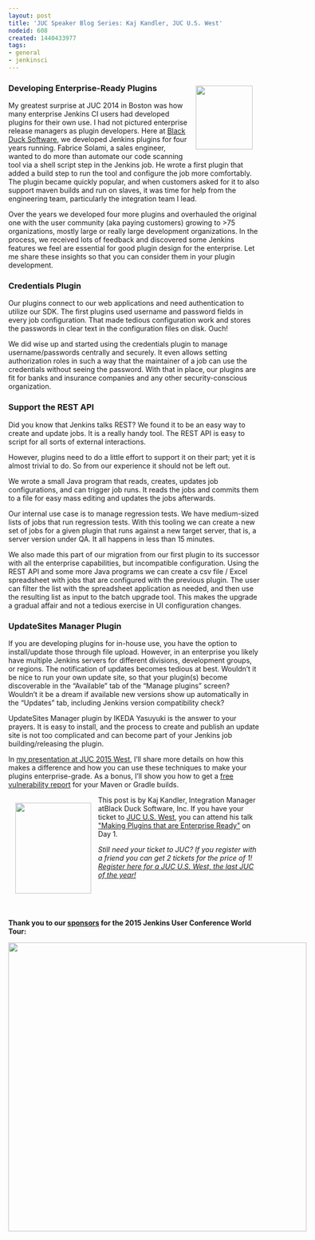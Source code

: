 ```yaml
---
layout: post
title: 'JUC Speaker Blog Series: Kaj Kandler, JUC U.S. West'
nodeid: 608
created: 1440433977
tags:
- general
- jenkinsci
---
```

<div style="float:right; margin:1em">
<img src="https://jenkins-ci.org/sites/default/files/images/Jenkins_Butler_0.png" width=114 height=128>
</div>

<p><h3>Developing Enterprise-Ready Plugins</h3></p>

<p>My greatest surprise at JUC 2014 in Boston was how many enterprise Jenkins CI users had developed plugins for their own use. I had not pictured enterprise release managers as plugin developers. Here at <a href="https://www.blackducksoftware.com/">Black Duck Software</a>, we developed Jenkins plugins for four years running. Fabrice Solami, a sales engineer, wanted to do more than automate our code scanning tool via a shell script step in the Jenkins job. He wrote a first plugin that added a build step to run the tool and configure the job more comfortably. The plugin became quickly popular, and when customers asked for it to also support maven builds and run on slaves, it was time for help from the engineering team, particularly the integration team I lead.</p>

<p>Over the years we developed four more plugins and overhauled the original one with the user community (aka paying customers) growing to >75 organizations, mostly large or really large development organizations. In the process, we received lots of feedback and discovered some Jenkins features we feel are essential for good plugin design for the enterprise. Let me share these insights so that you can consider them in your plugin development.</p>

<p><h3>Credentials Plugin</h3></p>

<p>Our plugins connect to our web applications and need authentication to utilize our SDK. The first plugins used username and password fields in every job configuration. That made tedious configuration work and stores the passwords in clear text in the configuration files on disk. Ouch!</p>

<p>We did wise up and started using the credentials plugin to manage username/passwords centrally and securely. It even allows setting authorization roles in such a way that the maintainer of a job can use the credentials without seeing the password. With that in place, our plugins are fit for banks and insurance companies and any other security-conscious organization.</p>

<p><h3>Support the REST API</h3></p>

<p>Did you know that Jenkins talks REST? We found it to be an easy way to create and update jobs. It is a really handy tool. The REST API is easy to script for all sorts of external interactions.</p>

<p>However, plugins need to do a little effort to support it on their part; yet it is almost trivial to do. So from our experience it should not be left out.</p>

<p>We wrote a small Java program that reads, creates, updates job configurations, and can trigger job runs. It reads the jobs and commits them to a file for easy mass editing and updates the jobs afterwards.</p>
 
<p>Our internal use case is to manage regression tests. We have medium-sized lists of jobs that run regression tests. With this tooling we can create a new set of jobs for a given plugin that runs against a new target server, that is, a server version under QA. It all happens in less than 15 minutes.</p>

<p>We also made this part of our migration from our first plugin to its successor with all the enterprise capabilities, but incompatible configuration. Using the REST API and some more Java programs we can create a csv file / Excel spreadsheet with jobs that are configured with the previous plugin. The user can filter the list with the spreadsheet application as needed, and then use the resulting list as input to the batch upgrade tool. This makes the upgrade a gradual affair and not a tedious exercise in UI configuration changes.</p>

<p><h3>UpdateSites Manager Plugin</h3></p>

<p>If you are developing plugins for in-house use, you have the option to install/update those through file upload. However, in an enterprise you likely have multiple Jenkins servers for different divisions, development groups, or regions. The notification of updates becomes tedious at best. Wouldn’t it be nice to run your own update site, so that your plugin(s) become discoverable in the “Available” tab of the “Manage plugins” screen? Wouldn’t it be a dream if available new versions show up automatically in the “Updates” tab, including Jenkins version compatibility check?</p>

<p>UpdateSites Manager plugin by IKEDA Yasuyuki is the answer to your prayers. It is easy to install, and the process to create and publish an update site is not too complicated and can become part of your Jenkins job building/releasing the plugin.</p>

<p>In <a href="https://www.cloudbees.com/jenkins/juc-2015/abstracts/us-west/01-02-1400">my presentation at JUC 2015 West</a>, I’ll share more details on how this makes a difference and how you can use these techniques to make your plugins enterprise-grade. As a bonus, I’ll show you how to get a <a href="https://www.blackducksoftware.com/vulnerability-plugin">free vulnerability report</a> for your Maven or Gradle builds.</p>
 
<div style="float:left; margin:1em">
<img src="http://jenkins-ci.org/sites/default/files/images/Kandler_0.jpg" width=152 height=182>
</div>

<p>This post is by Kaj Kandler, Integration Manager atBlack Duck Software, Inc. If you have your ticket to <a href="https://www.cloudbees.com/jenkins/juc-2015/us-west">JUC U.S. West</a>, you can attend his talk <a href="https://www.cloudbees.com/jenkins/juc-2015/abstracts/us-west/01-02-1400">"Making Plugins that are Enterprise Ready"</a> on Day 1.</p>

<p><i>Still need your ticket to JUC? If you register with a friend you can get 2 tickets for the price of 1! <a href="https://www.cloudbees.com/jenkins/juc-2015/us-west">Register here for a JUC U.S. West, the last JUC of the year!</a></i></p>

<br><br><br>
<p><b>Thank you to our <a href="http://www.cloudbees.com/jenkins/juc-2015/sponsors">sponsors</a> for the 2015 Jenkins User Conference World Tour:</p></b>

<div style="float:left; margin:0em">
<img src="http://jenkins-ci.org/sites/default/files/images/sponsors-06032015-02_0.png" width=598 height=579>
</div>
